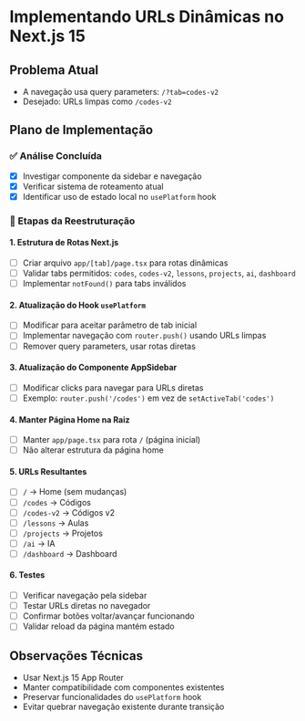 # Implementando URLs Dinâmicas no Next.js 15

## Problema Atual
- A navegação usa query parameters: `/?tab=codes-v2`
- Desejado: URLs limpas como `/codes-v2`

## Plano de Implementação

### ✅ Análise Concluída
- [x] Investigar componente da sidebar e navegação
- [x] Verificar sistema de roteamento atual  
- [x] Identificar uso de estado local no `usePlatform` hook

### 🔄 Etapas da Reestruturação

#### 1. Estrutura de Rotas Next.js
- [ ] Criar arquivo `app/[tab]/page.tsx` para rotas dinâmicas
- [ ] Validar tabs permitidos: `codes`, `codes-v2`, `lessons`, `projects`, `ai`, `dashboard`
- [ ] Implementar `notFound()` para tabs inválidos

#### 2. Atualização do Hook `usePlatform`
- [ ] Modificar para aceitar parâmetro de tab inicial
- [ ] Implementar navegação com `router.push()` usando URLs limpas
- [ ] Remover query parameters, usar rotas diretas

#### 3. Atualização do Componente AppSidebar
- [ ] Modificar clicks para navegar para URLs diretas
- [ ] Exemplo: `router.push('/codes')` em vez de `setActiveTab('codes')`

#### 4. Manter Página Home na Raiz
- [ ] Manter `app/page.tsx` para rota `/` (página inicial)
- [ ] Não alterar estrutura da página home

#### 5. URLs Resultantes
- [ ] `/` → Home (sem mudanças)
- [ ] `/codes` → Códigos
- [ ] `/codes-v2` → Códigos v2  
- [ ] `/lessons` → Aulas
- [ ] `/projects` → Projetos
- [ ] `/ai` → IA
- [ ] `/dashboard` → Dashboard

#### 6. Testes
- [ ] Verificar navegação pela sidebar
- [ ] Testar URLs diretas no navegador
- [ ] Confirmar botões voltar/avançar funcionando
- [ ] Validar reload da página mantém estado

## Observações Técnicas
- Usar Next.js 15 App Router
- Manter compatibilidade com componentes existentes
- Preservar funcionalidades do `usePlatform` hook
- Evitar quebrar navegação existente durante transição